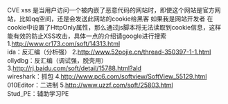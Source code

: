 CVE
xss 是当用户访问一个被内嵌了恶意代码的网站时，即使这个网站是官方网站，比如qq空间，还是会发送此网站的cookie给黑客
如果我是网站开发者
在cookie中设置了HttpOnly属性，那么通过js脚本将无法读取到cookie信息，这样能有效的防止XSS攻击，具体一点的介绍请google进行搜索
1.http://www.cr173.com/soft/14313.html           
ida：反汇编（分析强）
2.http://www.52pojie.cn/thread-350397-1-1.html    
ollydbg：反汇编（调试强，脱壳用）
3.http://rj.baidu.com/soft/detail/15788.html?ald   
wireshark：抓包
4.http://www.pc6.com/softview/SoftView_55129.html  
010Editor：二进制
5.http://www.uzzf.com/soft/25803.html             
Stud_PE：辅助学习PE

